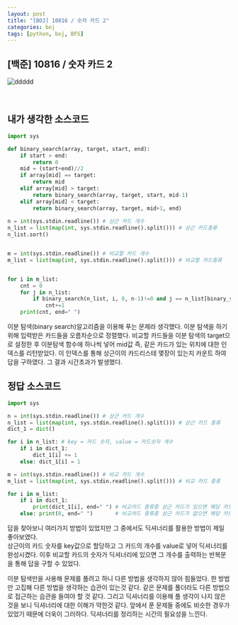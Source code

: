 ```yaml
---
layout: post
title: "[BOJ] 10816 / 숫자 카드 2"
categories: boj
tags: [python, boj, BFS]
---
```


##  [백준] 10816 / 숫자 카드 2

![ddddd](https://user-images.githubusercontent.com/78485996/133450543-77b1d6b0-cfe3-467f-ac0d-1f41a4ba6ff0.PNG)

<br>

## 내가 생각한 소스코드

~~~python
import sys

def binary_search(array, target, start, end):
    if start > end:
        return 0
    mid = (start+end)//2
    if array[mid] == target:
        return mid
    elif array[mid] > target:
        return binary_search(array, target, start, mid-1)
    elif array[mid] < target:
        return binary_search(array, target, mid+1, end)
    
n = int(sys.stdin.readline()) # 상근 카드 개수
n_list = list(map(int, sys.stdin.readline().split())) # 상근 카드종류
n_list.sort()


m = int(sys.stdin.readline()) # 비교할 카드 개수
m_list = list(map(int, sys.stdin.readline().split())) # 비교할 카드종류


for i in m_list:
    cnt = 0
    for j in n_list:
        if binary_search(n_list, i, 0, n-1)!=0 and j == n_list[binary_search(n_list, i, 0, n-1)]:
            cnt+=1
    print(cnt, end=" ")
~~~
이분 탐색(binary search)알고리즘을 이용해 푸는 문제라 생각했다. 이분 탐색을 하기 위해 입력받은 카드들을 오름차순으로 정렬했다. 비교할 카드들을 이분 탐색의 target으로 설정한 후 이분탐색 함수에 하나씩 넣어 mid값 즉, 같은 카드가 있는 위치에 대한 인덱스를 리턴받았다. 이 인덱스를 통해 상근이의 카드리스테 몇장이 있는지 카운트 하여 답을 구하였다. 그 결과 시간초과가 발생했다.

## 정답 소스코드

~~~python
import sys

n = int(sys.stdin.readline()) # 상근 카드 개수
n_list = list(map(int, sys.stdin.readline().split())) # 상근 카드 종류
dict_1 = dict() 

for i in n_list: # key = 카드 숫자, value = 카드숫자 개수 
    if i in dict_1: 
        dict_1[i] += 1 
    else: dict_1[i] = 1 

m = int(sys.stdin.readline()) # 비교 카드 개수
m_list = list(map(int, sys.stdin.readline().split())) # 비교 카드 종류

for i in m_list: 
    if i in dict_1: 
        print(dict_1[i], end=" ") # 비교카드 중류중 상근 카드가 있으면 해당 카드의 value 출력
    else: print(0, end=" ")       # 비교카드 중류중 상근 카드가 없으면 해당 카드의 value 출력
~~~

답을 찾아보니 여러가지 방법이 있었지만 그 중에서도 딕셔너리를 활용한 방법이 제일 좋아보였다.</br>
상근이의 카드 숫자를 key값으로 할당하고 그 카드의 개수를 value로 넣어 딕셔너리를 완성시켰다. 이후 비교할 카드의 숫자가 딕셔너리에 있으면 그 개수를 출력하는 반복문을 통해 답을 구할 수 있었다.

이분 탐색만을 사용해 문제를 풀려고 하니 다른 방법을 생각하지 않아 힘들었다. 한 방법만 고집해 다른 방법을 생각하는 습관이 있는것 같다. 같은 문제를 풀더라도 다른 방법으로 접근하는 습관을 들여야 할 것 같다. 그리고 딕셔너리를 이용해 풀 생각이 나지 않은것을 보니 딕셔너리에 대한 이해가 약한것 같다. 앞에서 푼 문제들 중에도 비슷한 경우가 있었기 때문에 더욱이 그러하다.
딕셔너리를 정리하는 시간의 필요성을 느낀다.